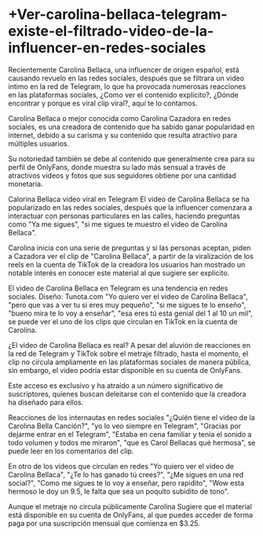 # +Ver-carolina-bellaca-telegram-existe-el-filtrado-video-de-la-influencer-en-redes-sociales

Recientemente Carolina Bellaca, una influencer de origen español, está causando revuelo en las redes sociales, después que se filtrara un video intimo en la red de Telegram, lo que ha provocada numerosas reacciones en las plataformas sociales, ¿Como ver el contenido explícito?, ¿Dónde encontrar y porque es viral clip viral?, aquí te lo contamos.

Carolina Bellaca o mejor conocida como Carolina Cazadora en redes sociales, es una creadora de contenido que ha sabido ganar popularidad en internet, debido a su carisma y su contenido que resulta atractivo para múltiples usuarios.

Su notoriedad también se debe al contenido que generalmente crea para su perfil de OnlyFans, donde muestra su lado más sensual a través de atractivos videos y fotos que sus seguidores obtiene por una cantidad monetaria.

Calorina Bellaca video viral en Telegram
El video de Carolina Bellaca se ha popularizado en las redes sociales, después que la influencer comenzara a interactuar con personas particulares en las calles, haciendo preguntas como "Ya me sigues", "si me sigues te muestro el video de Carolina Bellaca".

Carolina inicia con una serie de preguntas y si las personas aceptan, piden a Cazadora ver el clip de "Carolina Bellaca", a partir de la viralización de los reels en la cuenta de TikTok de la creadora los usuarios han mostrado un notable interés en conocer este material al que sugiere ser explicito.

El video de Carolina Bellaca en Telegram es una tendencia en redes sociales. Diseño: Tunota.com
"Yo quiero ver el video de Carolina Bellaca", "pero que vas a ver tu si eres muy pequeño", "si me sigues te lo enseño", "bueno mira te lo voy a enseñar", "esa eres tú esta genial del 1 al 10 un mil", se puede ver el uno de los clips que circulan en TikTok en la cuenta de Carolina.


¿El video de Carolina Bellaca es real?
A pesar del aluvión de reacciones en la red de Telegram y TikTok sobre el metraje filtrado, hasta el momento, el clip no circula ampliamente en las plataformas sociales de manera pública, sin embargo, el video podría estar disponible en su cuenta de OnlyFans.

Este acceso es exclusivo y ha atraído a un número significativo de suscriptores, quienes buscan deleitarse con el contenido que la creadora ha diseñado para ellos.


Reacciones de los internautas en redes sociales
"¿Quién tiene el video de la Carolina Bella Canción?", "yo lo veo siempre en Telegram", "Gracias por dejarme entrar en el Telegram", "Estaba en cena familiar y tenía el sonido a todo volumen y todos me miraron", "que es Carol Bellacas qué hermosa", se puede leer en los comentarios del clip.

En otro de los videos que circulan en redes "Yo quiero ver el video de Carolina Bellaca", "¿Te lo has ganado tú crees?", "¿Me sigues en una red social?", "Como me sigues te lo voy a enseñar, pero rapidito", "Wow esta hermoso le doy un 9.5, le falta que sea un poquito subidito de tono".

Aunque el metraje no circula públicamente Carolina Sugiere que el material está disponible en su cuenta de OnlyFans, al que puedes acceder de forma paga por una suscripción mensual que comienza en $3.25.
